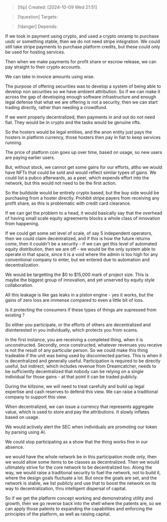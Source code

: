 
>[!tip] Created: [2024-10-09 Wed 21:51]

>[!question] Targets: 

>[!danger] Depends: 

If we took in payment using crypto, and used a crypto onramp to purchase usdc or something stable, then we do not need stripe integration.  We could still take stripe payments to purchase platform credits, but these could only be used for hosting services.

Then when we make payments for profit share or escrow release, we can pay straight to their crypto accounts.

We can take in invoice amounts using wise.

The purpose of offering securities was to develop a system of being able to develop non securities so we have ambient attribution.  So if we can make it across the gap of developing enough software infrastructure and enough legal defense that what we are offering is not a security, then we can start trading directly, rather than needing a crowdfund.

If we went properly decentralized, then payments in and out do not need fiat.  They would be in crypto and the tasks would be genuine nfts.

So the hosters would be legal entities, and the anon entity just pays the hosters in platform currency, those hosters then pay in fiat to keep services running.

The price of platform coin goes up over time, based on usage, so new users are paying earlier users.

But, without stock, we cannot get some gains for our efforts, altho we would have NFTs that could be sold and would reflect similar types of gains.  We could list a pubco afterwards, as a peer, which expends effort into the network, but this would not need to be the first action.

So the buildside would be entirely crypto based, but the buy side would be purchasing from a hoster directly.  Prohibit stripe payers from receiving any profit share, as this is problematic with credit card clearance.

If we can get the problem to a head, it would basically say that the overhead of having small scale equity agreements blocks a whole class of innovation from happening.

If we could get some set level of scale, of say 5 independent operators, then we could claim decentralized, and if this is how the future returns come, then it couldn't be a security - if we can get this level of automated equity distribution, then we are off - we would be the only system able to operate in that space, since it is a void where the admin is too high for any conventional company to enter, but we entered due to automation and decentralization.

We would be targetting the $0 to $15,000 mark of project size.  This is maybe the biggest group of innovation, and yet unserved by equity style collaboration.

All this leakage is like gas leaks in a piston engine - yes it works, but the gains of zero loss are immense compared to even a little bit of loss.

Is it protecting the consumers if these types of things are supressed from existing ?

So either you participate, or the efforts of others are decentralized and disinterested in you individually, which protects you from scams.

In the first instance, you are receiving a completed thing, when it is unconstructed.  Secondly, once constructed, whatever revenues you receive is not the result of any particular person.  So we could make this thing tradeable if the unit was being used by disconnected parties.  This is when it is decentralized and generally useful.  Participation is required to be directly useful, but indirect, which includes revenue from Dreamcatcher, needs to be sufficiently decentralized that nobody can be relying on a single individual for those gains - at that point it can be traded publicly.

During the killzone, we will need to treat carefully and build up legal expertise and cash reserves to defend this view.  We can raise a traditional company to support this view.

When decentralized, we can issue a currency that represents aggregate value, which is used to store and pay the attributions.  It slowly inflates based on usage.

We would actively alert the SEC when individuals are promoting our token by parsing using AI.

We could stop participating as a show that the thing works fine in our absence.

we would have the whole network be in this participation mode only, then we would allow some items to be classes as decentralized.  Then we would ultimately strive for the core network to be decentralized too.  Along the way, we would raise a traditional security to fuel the network, not to build it, where the design goals fluctuate a lot.  But once the goals are set, and the network is stable, we list publicly and use that to boost the network on its way to decentralization, thru intelligent dispersal of capital.

So if we get the platform concept working and demonstrating utility and growth, then we go reverse back into the shell where the patents are, so we can apply those patents to expanding the capabilities and enforcing the principles of the platform, as well as raising capital.